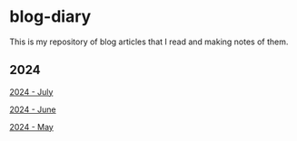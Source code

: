 # blog-diary
This is my repository of blog articles that I read and making notes of them.

## 2024
[2024 - July](https://github.com/amitavroy/blog-diary/blob/main/2024/July.md)

[2024 - June](https://github.com/amitavroy/blog-diary/blob/main/2024/June.md)

[2024 - May](https://github.com/amitavroy/blog-diary/blob/main/2024/May.md)
